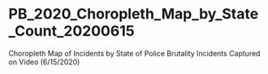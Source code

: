 # PB_2020_Choropleth_Map_by_State_Count_20200615
 Choropleth Map of Incidents by State of Police Brutality Incidents Captured on Video (6/15/2020)
